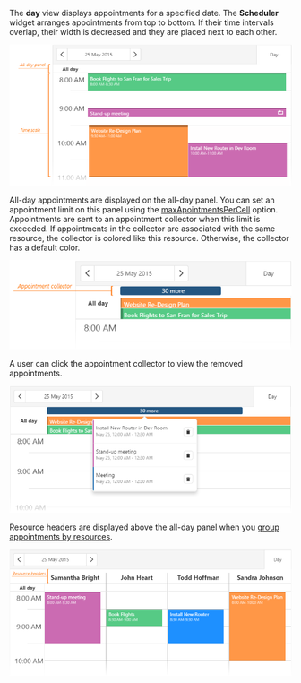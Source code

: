 The **day** view displays appointments for a specified date. The **Scheduler** widget arranges appointments from top to bottom. If their time intervals overlap, their width is decreased and they are placed next to each other.

![Day View](/images/UiWidgets/Scheduler_Day_View.png)

All-day appointments are displayed on the all-day panel. You can set an appointment limit on this panel using the [maxApointmentsPerCell](/api-reference/10%20UI%20Widgets/dxScheduler/1%20Configuration/maxAppointmentsPerCell.md '/Documentation/ApiReference/UI_Widgets/dxScheduler/Configuration/#maxAppointmentsPerCell') option. Appointments are sent to an appointment collector when this limit is exceeded. If appointments in the collector are associated with the same resource, the collector is colored like this resource. Otherwise, the collector has a default color.

![Appointment Collector](/images/UiWidgets/Scheduler_Day_Appointment_Collector.png)

A user can click the appointment collector to view the removed appointments. 

![Drop-down List of Appointments](/images/UiWidgets/Scheduler_Day_DropDown_List.png)

Resource headers are displayed above the all-day panel when you [group appointments by resources](/concepts/05%20Widgets/Scheduler/040%20Resources/030%20Group%20Appointments%20by%20Resources.md '/Documentation/Guide/Widgets/Scheduler/Resources/Group_Appointments_by_Resources/').

![Resource headers](/images/UiWidgets/Scheduler_Day_Resource_Headers.png)
